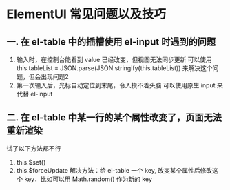 # ElementUI 常见问题以及技巧

## 一. 在 el-table 中的插槽使用 el-input 时遇到的问题
1. 输入时，在控制台能看到 value 已经改变，但视图无法同步更新
可以使用 this.tableList = JSON.parse(JSON.stringify(this.tableList)) 来解决这个问题，但会出现问题2
2. 第一次输入后，光标自动定位到末尾，令人摸不着头脑
可以使用原生 input 来代替 el-input

## 二. 在 el-table 中某一行的某个属性改变了，页面无法重新渲染
试了以下方法都不行
1. this.$set()
2. this.$forceUpdate
解决方法：给 el-table 一个 key, 改变某个属性后修改这个 key，比如可以用 Math.random() 作为新的 key